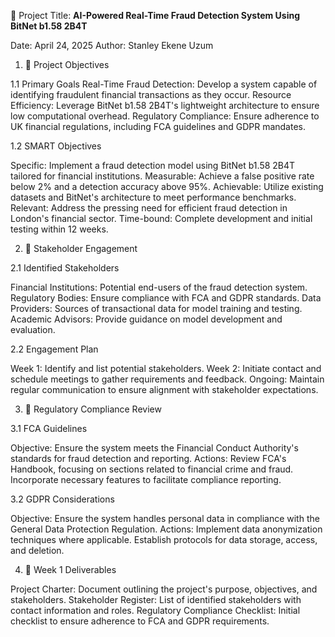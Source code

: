 📌 Project Title: **AI-Powered Real-Time Fraud Detection System Using BitNet b1.58 2B4T**

Date: April 24, 2025
Author: Stanley Ekene Uzum

1. 🎯 Project Objectives

1.1 Primary Goals
Real-Time Fraud Detection: Develop a system capable of identifying fraudulent financial transactions as they occur.
Resource Efficiency: Leverage BitNet b1.58 2B4T's lightweight architecture to ensure low computational overhead.
Regulatory Compliance: Ensure adherence to UK financial regulations, including FCA guidelines and GDPR mandates.​

1.2 SMART Objectives

Specific: Implement a fraud detection model using BitNet b1.58 2B4T tailored for financial institutions.
Measurable: Achieve a false positive rate below 2% and a detection accuracy above 95%.
Achievable: Utilize existing datasets and BitNet's architecture to meet performance benchmarks.
Relevant: Address the pressing need for efficient fraud detection in London's financial sector.
Time-bound: Complete development and initial testing within 12 weeks.​

2. 👥 Stakeholder Engagement

2.1 Identified Stakeholders

Financial Institutions: Potential end-users of the fraud detection system.
Regulatory Bodies: Ensure compliance with FCA and GDPR standards.
Data Providers: Sources of transactional data for model training and testing.
Academic Advisors: Provide guidance on model development and evaluation.​

2.2 Engagement Plan

Week 1: Identify and list potential stakeholders.
Week 2: Initiate contact and schedule meetings to gather requirements and feedback.
Ongoing: Maintain regular communication to ensure alignment with stakeholder expectations.​

3. 📜 Regulatory Compliance Review

3.1 FCA Guidelines

Objective: Ensure the system meets the Financial Conduct Authority's standards for fraud detection and reporting.
Actions:
Review FCA's Handbook, focusing on sections related to financial crime and fraud.
Incorporate necessary features to facilitate compliance reporting.​

3.2 GDPR Considerations

Objective: Ensure the system handles personal data in compliance with the General Data Protection Regulation.
Actions:
Implement data anonymization techniques where applicable.
Establish protocols for data storage, access, and deletion.​

4. 📅 Week 1 Deliverables

Project Charter: Document outlining the project's purpose, objectives, and stakeholders.
Stakeholder Register: List of identified stakeholders with contact information and roles.
Regulatory Compliance Checklist: Initial checklist to ensure adherence to FCA and GDPR requirements.​










































